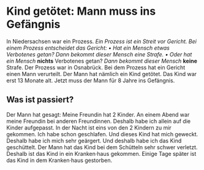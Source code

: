 # Kind getötet: Mann muss ins Gefängnis

In Niedersachsen war ein Prozess. 
*Ein Prozess ist ein Streit vor Gericht.* 
*Bei einem Prozess entscheidet das Gericht:* 
*• Hat ein Mensch etwas Verbotenes getan?* 
*Dann bekommt dieser Mensch eine Strafe.* 
*• Oder hat ein Mensch* **nichts** Verbotenes getan? 
*Dann bekommt dieser Mensch* **keine** Strafe. Der Prozess war in Osnabrück. Bei dem Prozess hat ein Gericht einen Mann verurteilt. Der Mann hat nämlich ein Kind getötet. Das Kind war erst 13 Monate alt. Jetzt muss der Mann für 8 Jahre ins Gefängnis. 

## Was ist passiert?
Der Mann hat gesagt: Meine Freundin hat 2 Kinder. An einem Abend war meine Freundin bei anderen Freundinnen. Deshalb habe ich allein auf die Kinder aufgepasst. In der Nacht ist eins von den 2 Kindern zu mir gekommen. Ich habe schon geschlafen. Und dieses Kind hat mich geweckt. Deshalb habe ich mich sehr geärgert. Und deshalb habe ich das Kind geschüttelt. 
Der Mann hat das Kind bei dem Schütteln sehr schwer verletzt. Deshalb ist das Kind in ein Kranken·haus gekommen. Einige Tage später ist das Kind in dem Kranken·haus gestorben. 
